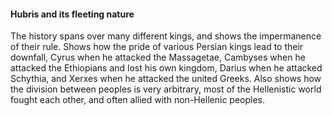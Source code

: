 #### Hubris and its fleeting nature

The history spans over many different kings, and shows the impermanence of their rule. Shows how the pride of various Persian kings lead to their downfall, Cyrus when he attacked the Massagetae, Cambyses when he attacked the Ethiopians and lost his own kingdom, Darius when he attacked Schythia, and Xerxes when he attacked the united Greeks. Also shows how the division between peoples is very arbitrary, most of the Hellenistic world fought each other, and often allied with non-Hellenic peoples.
